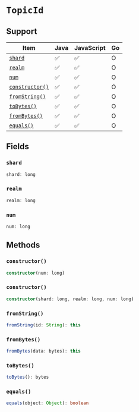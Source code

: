 # `TopicId`

## Support

| Item | Java | JavaScript | Go
| - | - | - | - |
| [`shard`](#shard) | ✅ | ✅ | O
| [`realm`](#realm) | ✅ | ✅ | O
| [`num`](#num) | ✅ | ✅ | O
| [`constructor()`](#constructor) | ✅ | ✅ | O
| [`fromString()`](#fromstring) | ✅ | ✅ | O
| [`toBytes()`](#tobytes) | ✅ | ✅ | O
| [`fromBytes()`](#frombytes) | ✅ | ✅ | O
| [`equals()`](#equals) | ✅ | ✅ | O

## Fields

### `shard`

```typescript
shard: long
```

### `realm`

```typescript
realm: long
```

### `num`

```typescript
num: long
```

## Methods

### `constructor()`

```typescript
constructor(num: long)
```

### `constructor()`

```typescript
constructor(shard: long, realm: long, num: long)
````

### `fromString()`

```typescript
fromString(id: String): this
```

### `fromBytes()`

```typescript
fromBytes(data: bytes): this
```

### `toBytes()`

```typescript
toBytes(): bytes
```

### `equals()`

```typescript
equals(object: Object): boolean
```